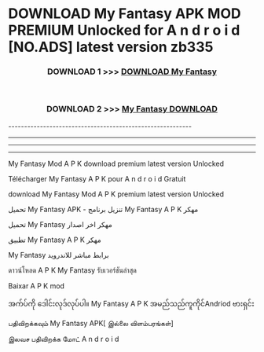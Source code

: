 # DOWNLOAD My Fantasy  APK MOD PREMIUM Unlocked for A n d r o i d [NO.ADS] latest version zb335 



<div align="center">

<h3>DOWNLOAD 1 >>> <a href="https://getmod2.web.app/?judul=My Fantasy ">DOWNLOAD My Fantasy </a></h3><br>

<h3>DOWNLOAD 2 >>> <a href="https://getmod2.web.app/?judul=My Fantasy ">My Fantasy  DOWNLOAD </a></h3>

</div>
----------------------------------------------------------

----------------------------------------------------------

----------------------------------------------------------

----------------------------------------------------------

My Fantasy  Mod A P K download premium latest version Unlocked

Télécharger My Fantasy  A P K pour A n d r o i d Gratuit

download My Fantasy  Mod A P K premium latest version Unlocked

تحميل My Fantasy  APK - تنزيل برنامج My Fantasy  A P K مهكر

تحميل My Fantasy  مهكر اخر اصدار

تطبيق My Fantasy  A P K مهكر

My Fantasy  برابط مباشر للاندرويد

ดาวน์โหลด A P K My Fantasy  รับเวอร์ชันล่าสุด

Baixar A P K mod

အက်ပ်ကို ဒေါင်းလုဒ်လုပ်ပါ။ My Fantasy  A P K အမည်သည်ကူကိုင်Andriod ဗားရှင်း

பதிவிறக்கவும் My Fantasy  APK[ இல்லை விளம்பரங்கள்] 
 
இலவச பதிவிறக்க மோட் A n d r o i d



